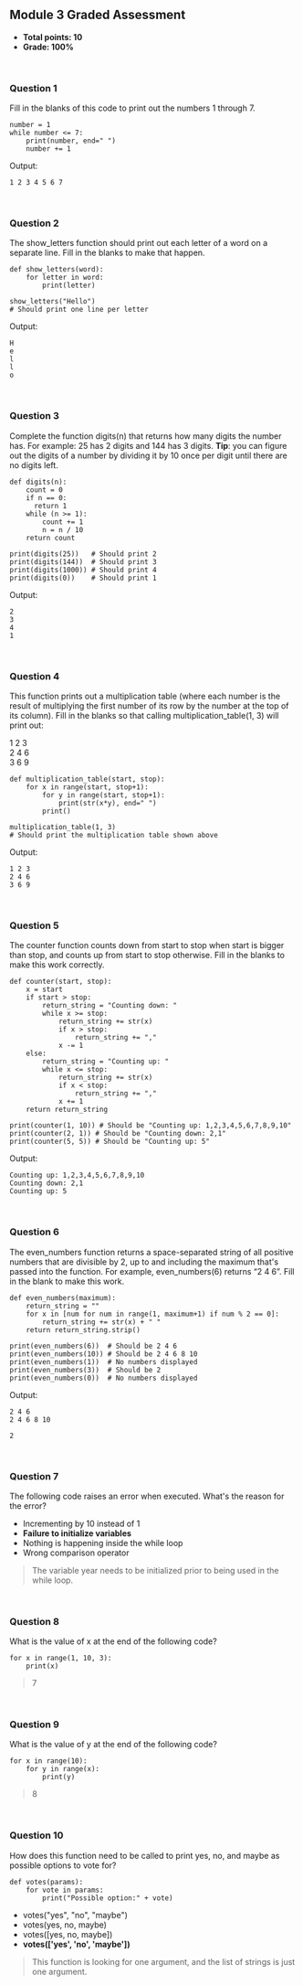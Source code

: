## Module 3 Graded Assessment
* **Total points: 10**
* **Grade: 100%**
 
<br>

### Question 1

Fill in the blanks of this code to print out the numbers 1 through 7.

```
number = 1
while number <= 7:
	print(number, end=" ")
	number += 1
```

Output:

```
1 2 3 4 5 6 7 
```

<br>

### Question 2

The show_letters function should print out each letter of a word on a separate line. Fill in the blanks to make that happen.

```
def show_letters(word):
	for letter in word:
		print(letter)

show_letters("Hello")
# Should print one line per letter
```

Output:

```
H
e
l
l
o
```

<br>

### Question 3

Complete the function digits(n) that returns how many digits the number has. For example: 25 has 2 digits and 144 has 3 digits. **Tip**: you can figure out the digits of a number by dividing it by 10 once per digit until there are no digits left.

```
def digits(n):
	count = 0
	if n == 0:
	  return 1
	while (n >= 1):
		count += 1
		n = n / 10
	return count
	
print(digits(25))   # Should print 2
print(digits(144))  # Should print 3
print(digits(1000)) # Should print 4
print(digits(0))    # Should print 1
```

Output:

```
2
3
4
1
```

<br>

### Question 4

This function prints out a multiplication table (where each number is the result of multiplying the first number of its row by the number at the top of its column). Fill in the blanks so that calling multiplication_table(1, 3) will print out:

1 2 3\
2 4 6\
3 6 9

```
def multiplication_table(start, stop):
	for x in range(start, stop+1):
		for y in range(start, stop+1):
			print(str(x*y), end=" ")
		print()

multiplication_table(1, 3)
# Should print the multiplication table shown above
```

Output:

```
1 2 3 
2 4 6 
3 6 9 
```

<br>

### Question 5

The counter function counts down from start to stop when start is bigger than stop, and counts up from start to stop otherwise. Fill in the blanks to make this work correctly.

```
def counter(start, stop):
	x = start
	if start > stop:
		return_string = "Counting down: "
		while x >= stop:
			return_string += str(x)
			if x > stop:
				return_string += ","
			x -= 1
	else:
		return_string = "Counting up: "
		while x <= stop:
			return_string += str(x)
			if x < stop:
				return_string += ","
			x += 1
	return return_string

print(counter(1, 10)) # Should be "Counting up: 1,2,3,4,5,6,7,8,9,10"
print(counter(2, 1)) # Should be "Counting down: 2,1"
print(counter(5, 5)) # Should be "Counting up: 5"
```

Output:

```
Counting up: 1,2,3,4,5,6,7,8,9,10
Counting down: 2,1
Counting up: 5
```

<br>

### Question 6

The even_numbers function returns a space-separated string of all positive numbers that are divisible by 2, up to and including the maximum that's passed into the function. For example, even_numbers(6) returns “2 4 6”. Fill in the blank to make this work.

```
def even_numbers(maximum):
	return_string = ""
	for x in [num for num in range(1, maximum+1) if num % 2 == 0]:
		return_string += str(x) + " "
	return return_string.strip()

print(even_numbers(6))  # Should be 2 4 6
print(even_numbers(10)) # Should be 2 4 6 8 10
print(even_numbers(1))  # No numbers displayed
print(even_numbers(3))  # Should be 2
print(even_numbers(0))  # No numbers displayed
```

Output:

```
2 4 6
2 4 6 8 10

2

```

<br>

### Question 7

The following code raises an error when executed. What's the reason for the error?

* Incrementing by 10 instead of 1
* **Failure to initialize variables**
* Nothing is happening inside the while loop
* Wrong comparison operator

> The variable year needs to be initialized prior to being used in the while loop.

<br>

### Question 8

What is the value of x at the end of the following code?

```
for x in range(1, 10, 3):
    print(x)
```

> 7

<br>

### Question 9

What is the value of y at the end of the following code?

```
for x in range(10):
    for y in range(x):
        print(y)
```

> 8
 
<br>

### Question 10

How does this function need to be called to print yes, no, and maybe as possible options to vote for?

```
def votes(params):
	for vote in params:
	    print("Possible option:" + vote)
```

* votes("yes", "no", "maybe")
* votes(yes, no, maybe)
* votes([yes, no, maybe])
* **votes(['yes', 'no', 'maybe'])**

> This function is looking for one argument, and the list of strings is just one argument. 